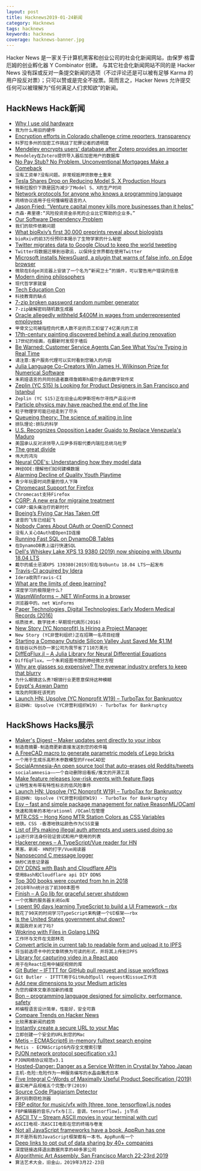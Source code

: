 ```yaml
---
layout: post
title: Hacknews2019-01-24新闻
category: Hacknews
tags: hacknews
keywords: hacknews
coverage: hacknews-banner.jpg
---
```


Hacker News 是一家关于计算机黑客和创业公司的社会化新闻网站，由保罗·格雷厄姆的创业孵化器 Y Combinator 创建。
与其它社会化新闻网站不同的是 Hacker News 没有踩或反对一条提交新闻的选项（不过评论还是可以被有足够 Karma 的用户投反对票）；只可以赞或是完全不投票。简而言之，Hacker News 允许提交任何可以被理解为“任何满足人们求知欲”的新闻。

## HackNews Hack新闻


- [Why I use old hardware](https://drewdevault.com/2019/01/23/Why-I-use-old-hardware.html?)
- `我为什么用旧的硬件`
- [Encryption efforts in Colorado challenge crime reporters, transparency](https://www.cjr.org/united_states_project/police-scanner-encryption.php)
- `科罗拉多州的加密工作挑战了犯罪记者的透明度`
- [Mendeley encrypts users&#39; database after Zotero provides an importer](https://www.zotero.org/support/kb/mendeley_import)
- `Mendeley在Zotero提供导入器后加密用户的数据库`
- [No Pay Stub? No Problem. Unconventional Mortgages Make a Comeback](https://www.wsj.com/articles/no-pay-stub-no-problem-unconventional-mortgages-make-a-comeback-11548239400)
- `没有工资单?没有问题。非常规抵押贷款卷土重来`
- [Tesla Shares Drop on Reducing Model S, X Production Hours](https://www.bloomberg.com/news/articles/2019-01-23/tesla-reduces-model-s-model-x-production-hours-shares-drop)
- `特斯拉股价下跌是因为减少了Model S、X的生产时间`
- [Network protocols for anyone who knows a programming language](https://www.destroyallsoftware.com/compendium/network-protocols?share_key=97d3ba4c24d21147)
- `网络协议适用于任何懂编程语言的人`
- [Jason Fried: “Venture capital money kills more businesses than it helps”](https://www.recode.net/2019/1/23/18193685/venture-capital-money-kills-more-businesses-than-it-helps-says-basecamp-ceo-jason-fried)
- `杰森·弗里德:“风险投资资金杀死的企业比它帮助的企业多。”`
- [Our Software Dependency Problem](https://research.swtch.com/deps)
- `我们的软件依赖问题`
- [What bioRxiv’s first 30,000 preprints reveal about biologists](https://www.nature.com/articles/d41586-019-00199-6)
- `bioRxiv的前3万份预印本揭示了生物学家的什么秘密`
- [Twitter migrates data to Google Cloud to keep the world tweeting](https://cloud.google.com/twitter/)
- `Twitter将数据迁移到谷歌云，以保持全世界都在使用Twitter`
- [Microsoft installs NewsGuard, a plugin that warns of false info, on Edge browser](http://www.engadget.com/2019/01/23/microsoft-edge-mobile-fake-news/)
- `微软在Edge浏览器上安装了一个名为“新闻卫士”的插件，可以警告用户错误的信息`
- [Modern dining philosophers](http://lucteo.ro/2018/12/28/modern-dining-philosophers/)
- `现代哲学家就餐`
- [Tech Education Con](https://jacobinmag.com/2019/01/stem-coding-bootcamp-education-scam-philanthropy)
- `科技教育的缺点`
- [7-zip broken password random number generator](https://threadreaderapp.com/thread/1087848040583626753.html)
- `7-zip破解密码随机数生成器`
- [Oracle allegedly withheld $400M in wages from underrepresented employees](https://techcrunch.com/2019/01/22/oracle-discrimination-400-million/)
- `甲骨文公司被指控向代表人数不足的员工扣留了4亿美元的工资`
- [17th-century painting discovered behind a wall during renovation](https://www.nytimes.com/2019/01/21/fashion/the-treasure-behind-the-wall.html)
- `17世纪的绘画，在翻新时发现于墙后`
- [Be Warned: Customer Service Agents Can See What You&#39;re Typing in Real Time](https://gizmodo.com/be-warned-customer-service-agents-can-see-what-youre-t-1830688119)
- `请注意:客户服务代理可以实时看到您输入的内容`
- [Julia Language Co-Creators Win James H. Wilkinson Prize for Numerical Software](https://sinews.siam.org/Details-Page/january-prize-spotlight-jeff-bezanson-steven-l-brunton-jack-dongarra-stefan-karpinski-and-viral-b-shah)
- `朱莉娅语言的共同创造者赢得詹姆斯h威尔金森的数字软件奖`
- [Zeplin (YC S15) Is Looking for Product Designers in San Francisco and Istanbul](https://zeplin.io/careers)
- `Zeplin (YC S15)正在旧金山和伊斯坦布尔寻找产品设计师`
- [Particle physics may have reached the end of the line](http://backreaction.blogspot.com/2019/01/particle-physics-may-have-reached-end.html?m=1)
- `粒子物理学可能已经走到了尽头`
- [Queueing theory: The science of waiting in line](https://www.johndcook.com/blog/2019/01/23/queueing/)
- `排队理论:排队的科学`
- [U.S. Recognizes Opposition Leader Guaido to Replace Venezuela&#39;s Maduro](https://text.npr.org/s.php?sId=687643405)
- `美国承认反对派领导人瓜伊多将取代委内瑞拉总统马杜罗`
- [The great divide](https://css-tricks.com/the-great-divide/)
- `伟大的鸿沟`
- [Neural ODE&#39;s: Understanding how they model data](https://jontysinai.github.io/jekyll/update/2019/01/18/understanding-neural-odes.html)
- `神经ODE:理解他们如何建模数据`
- [Alarming Decline of Quality Youth Playtime](https://houseoflawandorder.com/the-alarming-decline-of-quality-youth-playtime/)
- `青少年玩耍时间质量的惊人下降`
- [Chromecast Support for Firefox](https://hensm.github.io/fx_cast/)
- `Chromecast支持Firefox`
- [CGRP: A new era for migraine treatment](https://www.health.harvard.edu/blog/cgrp-new-era-migraine-treatment-2018030513315)
- `CGRP:偏头痛治疗的新时代`
- [Boeing’s Flying Car Has Taken Off](https://www.bloomberg.com/news/articles/2019-01-23/boeing-s-flying-car-takes-off-to-show-a-glimpse-of-the-future)
- `波音的飞车已经起飞`
- [Nobody Cares About OAuth or OpenID Connect](https://developer.okta.com/blog/2019/01/23/nobody-cares-about-oauth-or-openid-connect)
- `没有人关心OAuth或OpenID连接`
- [Running Fast SQL on DynamoDB Tables](https://rockset.com/blog/running-fast-sql-on-dynamodb-tables/)
- `在DynamoDB表上运行快速SQL`
- [Dell&#39;s Whiskey Lake XPS 13 9380 (2019) now shipping with Ubuntu 18.04 LTS](https://bartongeorge.io/2019/01/23/the-new-dell-xps-13-developer-edition-now-available-in-the-us-europe-and-canada/)
- `戴尔的威士忌湖XPS 139380(2019)现在与Ubuntu 18.04 LTS一起发布`
- [Travis-CI acquired by Idera](https://blog.travis-ci.com/2019-01-23-travis-ci-joins-idera-inc)
- `Idera收购Travis-CI`
- [What are the limits of deep learning?](https://www.pnas.org/content/116/4/1074)
- `深度学习的极限是什么?`
- [WasmWinforms – .NET WinForms in a browser](https://github.com/roozbehid/WasmWinforms)
- `浏览器中的。net WinForms`
- [Paper Technologies, Digital Technologies: Early Modern Medical Records (2016)](https://www.people.hps.cam.ac.uk/index/teaching-officers/kassell/paper-technologies)
- `纸质技术、数字技术:早期现代病历(2016)`
- [New Story (YC Nonprofit) Is Hiring a Project Manager](https://newstorycharity.org/careers/pm)
- `New Story (YC非营利组织)正在招聘一名项目经理`
- [Starting a Company Outside Silicon Valley Just Saved Me $1.1M](https://blog.getcrossbeam.com/vc-arbitrage)
- `在硅谷以外创办一家公司为我节省了110万美元`
- [DiffEqFlux.jl – A Julia Library for Neural Differential Equations](https://julialang.org/blog/2019/01/fluxdiffeq)
- `DiffEqFlux。一个朱莉娅图书馆的神经微分方程`
- [Why are glasses so expensive? The eyewear industry prefers to keep that blurry](https://www.latimes.com/business/lazarus/la-fi-lazarus-why-are-eyeglasses-so-expensive-20190122-story.html#nws=mcnewsletter)
- `为什么眼镜这么贵?眼镜行业更愿意保持这种模糊`
- [Egypt&#39;s Aswan Damn](https://unintendedconsequenc.es/egypts-aswan-damn/)
- `埃及的阿斯旺该死的`
- [Launch HN: Upsolve (YC Nonprofit W19) – TurboTax for Bankruptcy](item?id=18980861)
- `启动HN: Upsolve (YC非营利组织W19) - TurboTax for Bankruptcy`


## HackShows Hacks展示

- [ Maker&#39;s Digest – Maker updates sent directly to your inbox](http://www.makersdigest.xyz/)
- `制造商摘要-制造商更新直接发送到您的收件箱`
- [ A FreeCAD macro to generate parametric models of Lego bricks](https://github.com/vectronic/freecad-legify-macros)
- `一个用于生成乐高积木参数模型的FreeCAD宏`
- [ SocialAmnesia-An open source tool that auto-erases old Reddits/tweets](https://github.com/Nick-Gottschlich/Social-Amnesia)
- `socialamnesia——一个自动删除旧看板/推文的开源工具`
- [ Make feature releases low-risk events with feature flags](https://www.featuremonitor.com)
- `让特性发布带有特性标志的低风险事件`
- [Launch HN: Upsolve (YC Nonprofit W19) – TurboTax for Bankruptcy](https://news.ycombinator.com/item?id=18980861)
- `启动HN: Upsolve (YC非营利组织W19) - TurboTax for Bankruptcy`
- [ Esy – fast and simple package management for native ReasonML/OCaml](https://esy.sh)
- `快速和简单的本地rationml /OCaml包管理`
- [ MTR.CSS – Hong Kong MTR Station Colors as CSS Variables](https://metrocolor.live?bug_fixed)
- `地铁。CSS -香港地铁站颜色作为CSS变量`
- [ List of IPs making illegal auth attempts and users used doing so](https://github.com/ctrlaltdev/illegal-auth-attempts/)
- `ip进行非法身份验证尝试和用户使用的列表`
- [ Hackerer.news – A TypeScript/Vue reader for HN](https://hackerer.news)
- `黑客。新闻- HN的打字/Vue阅读器`
- [ Nanosecond C message logger](https://news.ycombinator.com/item?id=18954890)
- `纳秒C消息记录器`
- [ DIY DDNS with Bash and Cloudflare APIs](https://github.com/ctrlaltdev/DIYDDNS)
- `使用Bash和Cloudflare api DIY DDNS`
- [ Top 300 books were counted from hn in 2018](https://live.godiscourse.com/topics/bfe42101-a1df-4ac8-b656-c287a9c434cb)
- `2018年hn统计出了前300本图书`
- [ Finish – A Go lib for graceful server shutdown](https://github.com/pseidemann/finish)
- `一个优雅的服务器关闭Go库`
- [ I spent 90 days learning TypeScript to build a UI Framework – rbx](https://medium.com/@dfee/introducing-rbx-8bd358197b)
- `我花了90天的时间学习TypeScript来构建一个UI框架——rbx`
- [ Is the United States government shut down?](http://istheunitedstatesgovernmentshutdown.com/)
- `美国政府关闭了吗?`
- [ Wokring with Files in Golang LINQ](https://github.com/nukata/linq-in-go/blob/master/README.md)
- `工作环与文件在戈郎林克`
- [ Convert article in current tab to readable form and upload it to IPFS](https://addons.mozilla.org/en-US/firefox/addon/2read/)
- `将当前选项卡中的文章转换为可读的形式，并将其上传到IPFS`
- [ Library for capturing video in a React app](https://github.com/trambarhq/relaks-media-capture-example/blob/master/README.md)
- `用于在React应用中捕捉视频的库`
- [ Git Butler – IFTTT for GitHub pull request and issue workflows](https://www.gitbutler.com/)
- `Git Butler - IFTTT用于GitHub的pull request和issue工作流`
- [ Add new dimensions to your Medium articles](https://medium.com/collectchat/making-medium-truly-conversational-35e714dc7c0)
- `为您的媒体文章添加新的维度`
- [ Bon – programming language designed for simplicity, performance, safety](https://github.com/FBMachine/bon)
- `邦编程语言设计简单，性能好，安全可靠`
- [ Compare Trends on Hacker News](https://hnprofile.com/compare?search=AWS,GCP%20|%20Google%20Cloud,Azure)
- `比较黑客新闻的趋势`
- [ Instantly create a secure URL to your Mac](https://emporter.app)
- `立即创建一个安全的URL到您的Mac`
- [ Metis – ECMAScript6 in-memory fulltext search engine](https://github.com/MKCG/metis)
- `Metis - ECMAScript6内存全文搜索引擎`
- [ PJON network protocol specification v3.1](https://www.pjon.org/PJON-protocol-specification-v3.1.php)
- `PJON网络协议规范v3.1`
- [ Hosted-Danger: Danger as a Service Written in Crystal by Yahoo Japan](https://github.com/yahoojapan/hosted-danger)
- `主机-危险:危险作为一种服务编写的水晶由雅虎日本`
- [ Five Integral C-Words of Maximally Useful Product Specification (2019)](https://endian.io/theory/adject-clarity-five-integral-c-words-of-maximally-useful-product-specification-for-teams/)
- `最实用产品规格五个完整c字(2019)`
- [ Source Code Plagiarism Detector](https://zanatex.com/)
- `源代码剽窃检测器`
- [ FBP editor for music/vfx with [three, tone, tensorflow].js nodes](https://kousun12.github.io/eternal/)
- `FBP编辑器的音乐/vfx与[三，音调，tensorflow]。js节点`
- [ ASCII TV – Stream ASCII movies in your terminal with curl](https://github.com/martinraison/ascii-tv)
- `ASCII电视-流ASCII电影在您的终端与卷发`
- [ Not all JavaScript frameworks have a book. AppRun has one](https://www.amazon.com/Practical-Application-Development-AppRun-High-Performance/dp/1484240685)
- `并不是所有的JavaScript框架都有一本书。AppRun有一个`
- [ Deep links to opt out of data sharing by 40&#43; companies](http://simpleoptout.com/)
- `深度链接选择退出数据共享的40多家公司`
- [ Algorithmic Art Assembly, San Francisco March 22-23rd 2019](https://news.ycombinator.com/item?id=18983177)
- `算法艺术大会，旧金山，2019年3月22-23日`


